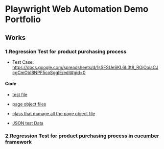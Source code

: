 # Playwright Web Automation Demo Portfolio

## Works
### 1.Regression Test for product purchasing process

* Test Case: <https://docs.google.com/spreadsheets/d/1sSFSUeSKL6L3t8_ROjOoiaCJcgCmObI8NPF5coSggIE/edit#gid=0>

#### Code
* [test file](https://github.com/wohu8292/PlaywrightWebTesting_Portfolio_DemoProject/blob/master/tests/E2E.spec.js)

* [page object files](https://github.com/wohu8292/PlaywrightWebTesting_Portfolio_DemoProject/tree/master/pageObjects)
  
* [class that manage all the page object file](https://github.com/wohu8292/PlaywrightWebTesting_Portfolio_DemoProject/blob/master/pageObjects/POManager.js)
  
* [JSON test Data](https://github.com/wohu8292/PlaywrightWebTesting_Portfolio_DemoProject/blob/master/testData/example_Data.json)
  



### 2.Regression Test for product purchasing process in cucumber framework
